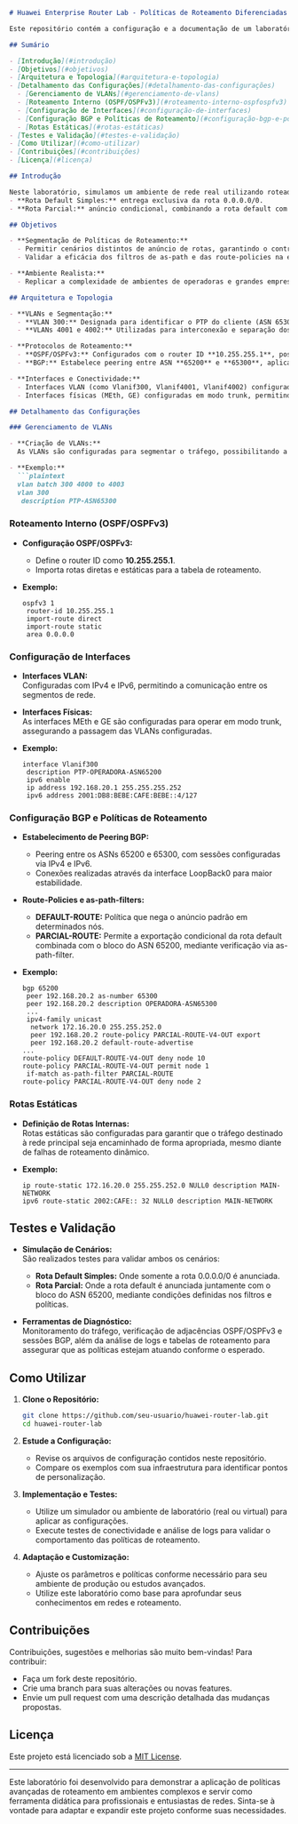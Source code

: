 ```markdown
# Huawei Enterprise Router Lab - Políticas de Roteamento Diferenciadas

Este repositório contém a configuração e a documentação de um laboratório utilizando roteadores Huawei Enterprise, com foco na implementação e validação de políticas de roteamento diferenciadas para um cliente com ASN **65300**. São simulados dois cenários: um onde é anunciada apenas a rota default (0.0.0.0/0) e outro com o anúncio parcial, combinando a rota default e o bloco de endereços do ASN **65200**.

## Sumário

- [Introdução](#introdução)
- [Objetivos](#objetivos)
- [Arquitetura e Topologia](#arquitetura-e-topologia)
- [Detalhamento das Configurações](#detalhamento-das-configurações)
  - [Gerenciamento de VLANs](#gerenciamento-de-vlans)
  - [Roteamento Interno (OSPF/OSPFv3)](#roteamento-interno-ospfospfv3)
  - [Configuração de Interfaces](#configuração-de-interfaces)
  - [Configuração BGP e Políticas de Roteamento](#configuração-bgp-e-políticas-de-roteamento)
  - [Rotas Estáticas](#rotas-estáticas)
- [Testes e Validação](#testes-e-validação)
- [Como Utilizar](#como-utilizar)
- [Contribuições](#contribuições)
- [Licença](#licença)

## Introdução

Neste laboratório, simulamos um ambiente de rede real utilizando roteadores Huawei Enterprise. O foco é demonstrar a aplicação de políticas de roteamento avançadas para atender às necessidades específicas de um cliente (ASN **65300**). A implementação contempla dois cenários de anúncio de rotas:
- **Rota Default Simples:** entrega exclusiva da rota 0.0.0.0/0.
- **Rota Parcial:** anúncio condicional, combinando a rota default com o bloco de endereços do ASN **65200**.

## Objetivos

- **Segmentação de Políticas de Roteamento:**  
  - Permitir cenários distintos de anúncio de rotas, garantindo o controle refinado do tráfego entre operadoras e clientes.
  - Validar a eficácia dos filtros de as-path e das route-policies na exportação seletiva de rotas.

- **Ambiente Realista:**  
  - Replicar a complexidade de ambientes de operadoras e grandes empresas através da simulação de múltiplas VLANs, sessões OSPF/OSPFv3 e BGP.

## Arquitetura e Topologia

- **VLANs e Segmentação:**  
  - **VLAN 300:** Designada para identificar o PTP do cliente (ASN 65300).
  - **VLANs 4001 e 4002:** Utilizadas para interconexão e separação dos fluxos de tráfego internos.

- **Protocolos de Roteamento:**  
  - **OSPF/OSPFv3:** Configurados com o router ID **10.255.255.1**, possibilitando a importação de rotas diretas e estáticas.
  - **BGP:** Estabelece peering entre ASN **65200** e **65300**, aplicando políticas específicas para o controle de anúncios de rotas.

- **Interfaces e Conectividade:**  
  - Interfaces VLAN (como Vlanif300, Vlanif4001, Vlanif4002) configuradas com endereços IPv4 e IPv6.
  - Interfaces físicas (MEth, GE) configuradas em modo trunk, permitindo o tráfego de múltiplas VLANs.

## Detalhamento das Configurações

### Gerenciamento de VLANs

- **Criação de VLANs:**  
  As VLANs são configuradas para segmentar o tráfego, possibilitando a separação lógica entre o ambiente do cliente e a operadora.

- **Exemplo:**  
  ```plaintext
  vlan batch 300 4000 to 4003
  vlan 300
   description PTP-ASN65300
  ```

### Roteamento Interno (OSPF/OSPFv3)

- **Configuração OSPF/OSPFv3:**  
  - Define o router ID como **10.255.255.1**.
  - Importa rotas diretas e estáticas para a tabela de roteamento.
  
- **Exemplo:**
  ```plaintext
  ospfv3 1
   router-id 10.255.255.1
   import-route direct
   import-route static
   area 0.0.0.0
  ```

### Configuração de Interfaces

- **Interfaces VLAN:**  
  Configuradas com IPv4 e IPv6, permitindo a comunicação entre os segmentos de rede.
  
- **Interfaces Físicas:**  
  As interfaces MEth e GE são configuradas para operar em modo trunk, assegurando a passagem das VLANs configuradas.
  
- **Exemplo:**
  ```plaintext
  interface Vlanif300
   description PTP-OPERADORA-ASN65200
   ipv6 enable
   ip address 192.168.20.1 255.255.255.252
   ipv6 address 2001:DB8:BEBE:CAFE:BEBE::4/127
  ```

### Configuração BGP e Políticas de Roteamento

- **Estabelecimento de Peering BGP:**  
  - Peering entre os ASNs 65200 e 65300, com sessões configuradas via IPv4 e IPv6.
  - Conexões realizadas através da interface LoopBack0 para maior estabilidade.

- **Route-Policies e as-path-filters:**  
  - **DEFAULT-ROUTE:** Política que nega o anúncio padrão em determinados nós.
  - **PARCIAL-ROUTE:** Permite a exportação condicional da rota default combinada com o bloco do ASN 65200, mediante verificação via as-path-filter.
  
- **Exemplo:**
  ```plaintext
  bgp 65200
   peer 192.168.20.2 as-number 65300
   peer 192.168.20.2 description OPERADORA-ASN65300
   ...
   ipv4-family unicast
    network 172.16.20.0 255.255.252.0
    peer 192.168.20.2 route-policy PARCIAL-ROUTE-V4-OUT export
    peer 192.168.20.2 default-route-advertise 
  ...
  route-policy DEFAULT-ROUTE-V4-OUT deny node 10
  route-policy PARCIAL-ROUTE-V4-OUT permit node 1
   if-match as-path-filter PARCIAL-ROUTE
  route-policy PARCIAL-ROUTE-V4-OUT deny node 2
  ```

### Rotas Estáticas

- **Definição de Rotas Internas:**  
  Rotas estáticas são configuradas para garantir que o tráfego destinado à rede principal seja encaminhado de forma apropriada, mesmo diante de falhas de roteamento dinâmico.

- **Exemplo:**
  ```plaintext
  ip route-static 172.16.20.0 255.255.252.0 NULL0 description MAIN-NETWORK
  ipv6 route-static 2002:CAFE:: 32 NULL0 description MAIN-NETWORK
  ```

## Testes e Validação

- **Simulação de Cenários:**  
  São realizados testes para validar ambos os cenários:
  - **Rota Default Simples:** Onde somente a rota 0.0.0.0/0 é anunciada.
  - **Rota Parcial:** Onde a rota default é anunciada juntamente com o bloco do ASN 65200, mediante condições definidas nos filtros e políticas.

- **Ferramentas de Diagnóstico:**  
  Monitoramento do tráfego, verificação de adjacências OSPF/OSPFv3 e sessões BGP, além da análise de logs e tabelas de roteamento para assegurar que as políticas estejam atuando conforme o esperado.

## Como Utilizar

1. **Clone o Repositório:**
   ```bash
   git clone https://github.com/seu-usuario/huawei-router-lab.git
   cd huawei-router-lab
   ```

2. **Estude a Configuração:**  
   - Revise os arquivos de configuração contidos neste repositório.
   - Compare os exemplos com sua infraestrutura para identificar pontos de personalização.

3. **Implementação e Testes:**
   - Utilize um simulador ou ambiente de laboratório (real ou virtual) para aplicar as configurações.
   - Execute testes de conectividade e análise de logs para validar o comportamento das políticas de roteamento.

4. **Adaptação e Customização:**  
   - Ajuste os parâmetros e políticas conforme necessário para seu ambiente de produção ou estudos avançados.
   - Utilize este laboratório como base para aprofundar seus conhecimentos em redes e roteamento.

## Contribuições

Contribuições, sugestões e melhorias são muito bem-vindas! Para contribuir:
- Faça um fork deste repositório.
- Crie uma branch para suas alterações ou novas features.
- Envie um pull request com uma descrição detalhada das mudanças propostas.

## Licença

Este projeto está licenciado sob a [MIT License](LICENSE).

---

Este laboratório foi desenvolvido para demonstrar a aplicação de políticas avançadas de roteamento em ambientes complexos e servir como ferramenta didática para profissionais e entusiastas de redes. Sinta-se à vontade para adaptar e expandir este projeto conforme suas necessidades.
```